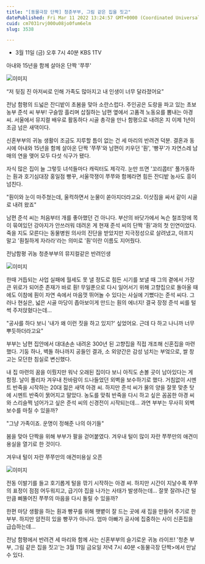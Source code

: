 ```yaml
---
title: "[동물극장 단짝] 청춘부부, 그림 같은 집을 짓고"
datePublished: Fri Mar 11 2022 13:24:57 GMT+0000 (Coordinated Universal Time)
cuid: cm7031rvj000u08jo0fum6elm
slug: 3538

---
```



- 3월 11일 (금) 오후 7시 40분 KBS 1TV

아내와 15년을 함께 살아온 단짝 '쭈쭈'

![이미지](https://cdn.hashnode.com/res/hashnode/image/upload/v1739254202984/9f4034bf-2dda-4cc1-8b98-4e686feef376.jpeg)

“저 뒷짐 진 아저씨로 인해 가족도 많아지고 내 인생이 너무 달라졌어요”

전남 함평의 드넓은 잔디밭이 초봄을 맞아 소란스럽다. 주인공은 도랑을 파고 있는 초보 농부 준석 씨 부부! 구슬땀 흘리며 삽질하는 남편 옆에서 고품격 노동요를 뽐내는 아경 씨. 서울에서 뮤지컬 배우로 활동하다 시골 총각을 만나 함평으로 내려온 지 이제 1년이 조금 넘은 새댁이다.

신혼부부의 귀농 생활이 조금도 지루할 틈이 없는 건 세 마리의 반려견 덕분. 결혼과 동시에 아내와 15년을 함께 살아온 단짝 '쭈쭈'와 남편이 키우던 '훤', '빵꾸'가 자연스레 남매의 연을 맺어 모두 다섯 식구가 됐다.

자식 많은 집이 늘 그렇듯 녀석들마다 캐릭터도 제각각. 눈만 뜨면 '꼬리콥터' 풀가동하는 훤과 호기심대장 홍일점 빵꾸, 서울깍쟁이 쭈쭈와 함께라면 힘든 잔디밭 농사도 흥이 넘친다.

"훤이와 눈이 마주쳤는데, 울컥하면서 눈물이 쏟아지더라고요. 이삿짐을 싸서 같이 시골로 내려 왔죠"

남편 준석 씨는 처음부터 개를 좋아했던 건 아니다. 부산의 바닷가에서 녹슨 철조망에 목이 묶여있던 강아지가 안쓰러워 데려온 게 현재 준석 씨의 단짝 '훤'과의 첫 인연이었다. 죽을 지도 모른다는 동물병원 의사의 진단을 받았지만 지극정성으로 살려냈고, 아프지 말고 '훤칠하게 자라라'라는 의미로 '훤'이란 이름도 지어줬다.

전남함평 귀농 청춘부부의 뮤지컬같은 반려인생

![이미지](https://cdn.hashnode.com/res/hashnode/image/upload/v1739254204695/55309316-571d-41b3-b17d-48c89bc44bd6.jpeg)

한때 거듭되는 사업 실패에 월세도 못 낼 정도로 힘든 시기를 보낼 때 그의 곁에서 가장 큰 위로가 되어준 존재가 바로 훤! 무일푼으로 다시 일어서기 위해 고향집으로 돌아올 때에도 이참에 훤이 자연 속에서 마음껏 뛰어놀 수 있다는 사실에 기뻤다는 준석 씨다. 그러나 현실은, 넓은 시골 마당이 좁아보이게 만드는 훤의 에너지! 결국 장정 준석 씨를 털썩 주저앉혔다는데...

"공사를 하다 보니 '내가 왜 이런 짓을 하고 있지?' 싶었어요. 근데 다 하고 나니까 너무 뿌듯하더라고요"

부부는 남편 집안에서 대대손손 내려온 300년 된 고향집을 직접 개조해 신혼집을 마련했다. 기둥 하나, 벽돌 하나까지 공들인 결과, 소 외양간은 감성 넘치는 부엌으로, 쌀 창고는 모던한 침실로 변신했다.

내 집 마련의 꿈을 이뤘지만 워낙 오래된 집이다 보니 아직도 손볼 곳이 남아있다는 게 함정. 날이 풀리자 겨우내 찬바람이 드나들었던 외벽을 보수하기로 했다. 거침없이 시멘트 반죽을 시작하는 20대 젊은 새댁 아경 씨. 하지만 준석 씨가 물의 양을 잘못 맞춘 탓에 시멘트 반죽이 묽어지고 말았다. 농도를 맞춰 반죽을 다시 하고 싶은 꼼꼼한 아경 씨와 스리슬쩍 넘어가고 싶은 준석 씨의 신경전이 시작되는데... 과연 부부는 무사히 외벽 보수를 마칠 수 있을까?

"그냥 가족이죠. 운명이 정해준 나의 아기들"

봄을 맞아 단짝을 위해 부부가 팔을 걷어붙였다. 겨우내 털이 많이 자란 쭈쭈만의 애견미용실을 열기로 한 것이다.

겨우내 털이 자란 쭈쭈만의 애견미용실 오픈

![이미지](https://cdn.hashnode.com/res/hashnode/image/upload/v1739254206778/74ffdc1f-f93b-479f-b47f-e5e08574b7e8.jpeg)

전동 이발기를 들고 호기롭게 털을 깎기 시작하는 아경 씨. 하지만 시간이 지날수록 쭈쭈의 표정이 점점 어두워지고, 급기야 집을 나가는 사태가 발생하는데... 잘못 잘려나간 털만큼 삐뚤어진 쭈쭈의 마음을 다시 돌릴 수 있을까?

한편 마당 생활을 하는 훤과 빵꾸를 위해 햇볕이 잘 드는 곳에 새 집을 만들어 주기로 한 부부. 하지만 얌전히 있을 빵꾸가 아니다. 엄마 아빠가 공사에 집중하는 사이 신혼집을 급습하는데...

전남 함평에서 반려견 세 마리와 함께 사는 신혼부부의 슬기로운 귀농 라이프! '청춘 부부, 그림 같은 집을 짓고'는 3월 11일 금요일 저녁 7시 40분 <동물극장 단짝>에서 만날 수 있다.
